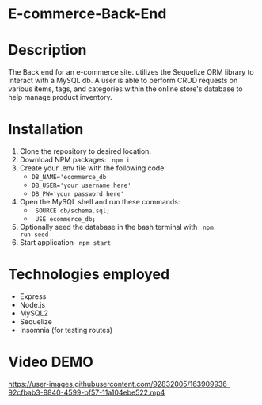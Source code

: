 # E-commerce-Back-End

# Description

The Back end for an e-commerce site. utilizes the Sequelize ORM library to interact with a MySQL db. A user is able to perform CRUD requests on various items, tags, and categories within the online store's database to help manage product inventory.

# Installation

1. Clone the repository to desired location.
2. Download NPM packages: <code> npm i </code>
3. Create your .env file with the following code:
    - <code>DB_NAME='ecommerce_db'</code>
    - <code>DB_USER='your username here'</code>
    - <code>DB_PW='your password here'</code>
4. Open the MySQL shell and run these commands:
    - <code> SOURCE db/schema.sql; </code>
    - <code> USE ecommerce_db; </code>
5. Optionally seed the database in the bash terminal with <code> npm run seed </code>
6. Start application <code> npm start </code>

# Technologies employed

- Express
- Node.js
- MySQL2
- Sequelize
- Insomnia (for testing routes)

# Video DEMO


https://user-images.githubusercontent.com/92832005/163909936-92cfbab3-9840-4599-bf57-11a104ebe522.mp4


